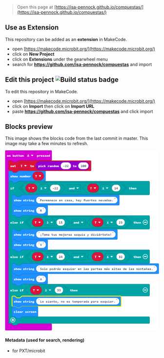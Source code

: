 
> Open this page at [https://isa-pennock.github.io/compuestas/](https://isa-pennock.github.io/compuestas/)

## Use as Extension

This repository can be added as an **extension** in MakeCode.

* open [https://makecode.microbit.org/](https://makecode.microbit.org/)
* click on **New Project**
* click on **Extensions** under the gearwheel menu
* search for **https://github.com/isa-pennock/compuestas** and import

## Edit this project ![Build status badge](https://github.com/isa-pennock/compuestas/workflows/MakeCode/badge.svg)

To edit this repository in MakeCode.

* open [https://makecode.microbit.org/](https://makecode.microbit.org/)
* click on **Import** then click on **Import URL**
* paste **https://github.com/isa-pennock/compuestas** and click import

## Blocks preview

This image shows the blocks code from the last commit in master.
This image may take a few minutes to refresh.

![A rendered view of the blocks](https://github.com/isa-pennock/compuestas/raw/master/.github/makecode/blocks.png)

#### Metadata (used for search, rendering)

* for PXT/microbit
<script src="https://makecode.com/gh-pages-embed.js"></script><script>makeCodeRender("{{ site.makecode.home_url }}", "{{ site.github.owner_name }}/{{ site.github.repository_name }}");</script>
